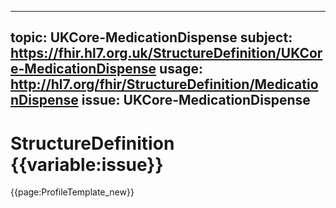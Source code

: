 
---
topic: UKCore-MedicationDispense
subject: https://fhir.hl7.org.uk/StructureDefinition/UKCore-MedicationDispense
usage: http://hl7.org/fhir/StructureDefinition/MedicationDispense
issue: UKCore-MedicationDispense
---
              
# StructureDefinition {{variable:issue}}

<nocheck>
{{page:ProfileTemplate_new}}
</nocheck>

